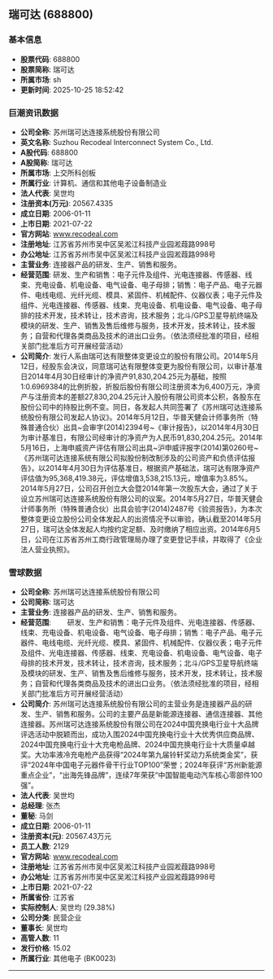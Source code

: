 ## 瑞可达 (688800)

### 基本信息

- **股票代码**: 688800
- **股票简称**: 瑞可达
- **所属市场**: sh
- **更新时间**: 2025-10-25 18:52:42

### 巨潮资讯数据

- **公司全称**: 苏州瑞可达连接系统股份有限公司
- **英文名称**: Suzhou Recodeal Interconnect System Co., Ltd.
- **A股代码**: 688800
- **A股简称**: 瑞可达
- **所属市场**: 上交所科创板
- **所属行业**: 计算机、通信和其他电子设备制造业
- **法人代表**: 吴世均
- **注册资本(万元)**: 20567.4335
- **成立日期**: 2006-01-11
- **上市日期**: 2021-07-22
- **官方网站**: www.recodeal.com
- **注册地址**: 江苏省苏州市吴中区吴淞江科技产业园淞葭路998号
- **办公地址**: 江苏省苏州市吴中区吴淞江科技产业园淞葭路998号
- **主营业务**: 连接器产品的研发、生产、销售和服务。
- **经营范围**: 研发、生产和销售：电子元件及组件、光电连接器、传感器、线束、充电设备、机电设备、电气设备、电子母排；销售：电子产品、电子元器件、电线电缆、光纤光缆、模具、紧固件、机械配件、仪器仪表；电子元件及组件、光电连接器、传感器、线束、充电设备、机电设备、电气设备、电子母排的技术开发，技术转让，技术咨询，技术服务；北斗/GPS卫星导航终端及模块的研发、生产、销售及售后维修与服务，技术开发，技术转让，技术服务；自营和代理各类商品及技术的进出口业务。（依法须经批准的项目，经相关部门批准后方可开展经营活动）
- **公司简介**: 发行人系由瑞可达有限整体变更设立的股份有限公司。2014年5月12日，经股东会决议，同意瑞可达有限整体变更为股份有限公司，以审计基准日2014年4月30日经审计的净资产91,830,204.25元为基础，按照1:0.6969384的比例折股，折股后股份有限公司注册资本为6,400万元，净资产与注册资本的差额27,830,204.25元计入股份有限公司资本公积，各股东在股份公司中的持股比例不变。同日，各发起人共同签署了《苏州瑞可达连接系统股份有限公司发起人协议》。2014年5月12日，华普天健会计师事务所（特殊普通合伙）出具~会审字(2014)2394号~《审计报告》，以2014年4月30日为审计基准日，有限公司经审计的净资产为人民币91,830,204.25元。2014年5月16日，上海申威资产评估有限公司出具~沪申威评报字(2014)第0260号~《苏州瑞可达连接系统有限公司拟股份制改制涉及的公司资产和负债评估报告》，以2014年4月30日为评估基准日，根据资产基础法，瑞可达有限净资产评估值为95,368,419.38元，评估增值3,538,215.13元，增值率为3.85%。2014年5月27日，公司召开创立大会暨2014年第一次股东大会，通过了关于设立苏州瑞可达连接系统股份有限公司的议案。2014年5月27日，华普天健会计师事务所（特殊普通合伙）出具会验字(2014)2487号《验资报告》，为本次整体变更设立股份公司全体发起人的出资情况予以审验，确认截至2014年5月27日，瑞可达全体发起人均按约定足额、及时缴纳了相应出资。2014年6月5日，公司在江苏省苏州工商行政管理局办理了变更登记手续，并取得了《企业法人营业执照》。

### 雪球数据

- **公司全称**: 苏州瑞可达连接系统股份有限公司
- **公司简称**: 瑞可达
- **主营业务**: 连接器产品的研发、生产、销售和服务。
- **经营范围**: 　　研发、生产和销售：电子元件及组件、光电连接器、传感器、线束、充电设备、机电设备、电气设备、电子母排；销售：电子产品、电子元器件、电线电缆、光纤光缆、模具、紧固件、机械配件、仪器仪表；电子元件及组件、光电连接器、传感器、线束、充电设备、机电设备、电气设备、电子母排的技术开发，技术转让，技术咨询，技术服务；北斗/GPS卫星导航终端及模块的研发、生产、销售及售后维修与服务，技术开发，技术转让，技术服务；自营和代理各类商品及技术的进出口业务。（依法须经批准的项目，经相关部门批准后方可开展经营活动）
- **公司简介**: 苏州瑞可达连接系统股份有限公司的主营业务是连接器产品的研发、生产、销售和服务。公司的主要产品是新能源连接器、通信连接器、其他连接器。苏州瑞可达连接系统股份有限公司在2024中国充换电行业十大品牌评选活动中脱颖而出，成功入围2024中国充换电行业十大优秀供应商品牌、2024中国充换电行业十大充电枪品牌、2024中国充换电行业十大质量卓越奖。大功率液冷充电枪产品获得“2024年第九届铃轩奖动力系统类金奖”，获评“2024年中国电子元器件骨干行业TOP100”荣誉；2024年获评“苏州新能源重点企业”，“出海先锋品牌”，连续7年荣获“中国智能电动汽车核心零部件100强”。
- **法人代表**: 吴世均
- **总经理**: 张杰
- **董秘**: 马剑
- **成立日期**: 2006-01-11
- **注册资本(元)**: 20567.43万元
- **员工人数**: 2129
- **官方网站**: www.recodeal.com
- **注册地址**: 江苏省苏州市吴中区吴淞江科技产业园淞葭路998号
- **办公地址**: 江苏省苏州市吴中区吴淞江科技产业园淞葭路998号
- **上市日期**: 2021-07-22
- **所属省份**: 江苏省
- **实际控制人**: 吴世均 (29.38%)
- **公司分类**: 民营企业
- **董事长**: 吴世均
- **高管人数**: 11
- **发行价格**: 15.02
- **所属行业**: 其他电子 (BK0023)

---